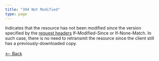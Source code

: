```yaml
---
title: "304 Not Modified"
type: page
---
```

Indicates that the resource has not been modified since the version specified by the [request headers](https://en.wikipedia.org/wiki/List_of_HTTP_header_fields#Request_Headers) If-Modified-Since or If-None-Match. In such case, there is no need to retransmit the resource since the client still has a previously-downloaded copy.<br /><br />[<-- Back](../../)